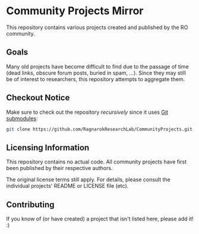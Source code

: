 # Community Projects Mirror

This repository contains various projects created and published by the RO community.

## Goals

Many old projects have become difficult to find due to the passage of time (dead links, obscure forum posts, buried in spam, ...). Since they may still be of interest to researchers, this repository attempts to aggregate them.

## Checkout Notice

Make sure to check out the repository *recursively* since it uses [Git submodules](https://git-scm.com/book/en/v2/Git-Tools-Submodules):

```bash
git clone https://github.com/RagnarokResearchLab/CommunityProjects.git --recursive
```

## Licensing Information

This repository contains no actual code. All community projects have first been published by their respective authors.

The original license terms still apply. For details, please consult the individual projects' README or LICENSE file (etc).

## Contributing

If you know of (or have created) a project that isn't listed here, please add it! :)
